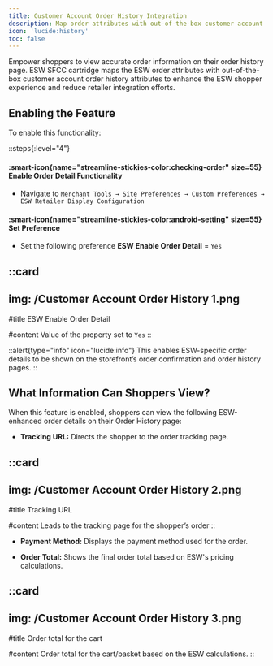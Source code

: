 ```yaml
---
title: Customer Account Order History Integration
description: Map order attributes with out-of-the-box customer account order history attributes.
icon: 'lucide:history'
toc: false
---
```


Empower shoppers to view accurate order information on their order history page. ESW SFCC cartridge maps the ESW order attributes with out-of-the-box customer account order history attributes to enhance the ESW shopper experience and reduce retailer integration efforts.

## Enabling the Feature

To enable this functionality:

::steps{:level="4"}

#### :smart-icon{name="streamline-stickies-color:checking-order" size=55} Enable Order Detail Functionality  

- Navigate to `Merchant Tools → Site Preferences → Custom Preferences → ESW Retailer Display Configuration`

#### :smart-icon{name="streamline-stickies-color:android-setting" size=55} Set Preference

- Set the following preference **ESW Enable Order Detail** = `Yes`

::card
---
img: /Customer Account Order History 1.png
---
#title
ESW Enable Order Detail

#content
Value of the property set to `Yes`
::


::alert{type="info" icon="lucide:info"}
This enables ESW-specific order details to be shown on the storefront’s order confirmation and order history pages.
::


## What Information Can Shoppers View?

When this feature is enabled, shoppers can view the following ESW-enhanced order details on their Order History page:

- **Tracking URL:** Directs the shopper to the order tracking page.

::card
---
img: /Customer Account Order History 2.png
---
#title
Tracking URL

#content
Leads to the tracking page for the shopper’s order
::

- **Payment Method:** Displays the payment method used for the order.

- **Order Total:** Shows the final order total based on ESW's pricing calculations.

::card
---
img: /Customer Account Order History 3.png
---
#title
Order total for the cart

#content
Order total for the cart/basket based on the ESW calculations.
::

